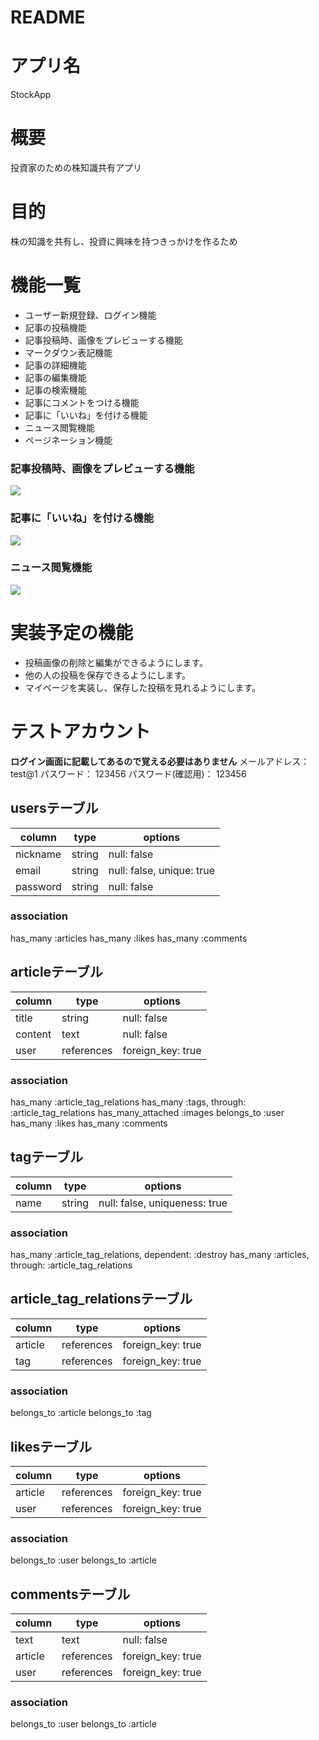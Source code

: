 # README

# アプリ名
  StockApp

# 概要
  投資家のための株知識共有アプリ

# 目的
  株の知識を共有し、投資に興味を持つきっかけを作るため

# 機能一覧
  - ユーザー新規登録、ログイン機能
  - 記事の投稿機能
  - 記事投稿時、画像をプレビューする機能
  - マークダウン表記機能
  - 記事の詳細機能
  - 記事の編集機能
  - 記事の検索機能
  - 記事にコメントをつける機能
  - 記事に「いいね」を付ける機能
  - ニュース閲覧機能
  - ページネーション機能

  ### 記事投稿時、画像をプレビューする機能
  ![](https://i.gyazo.com/89c7c027f8c2c147848ed83f16bed70c.git)
  ### 記事に「いいね」を付ける機能
  ![](https://i.gyazo.com/06f28c6da52bf451a5f15dc3a92f0af8.git)
  ### ニュース閲覧機能
  ![](https://i.gyazo.com/bd9c5bc48336025ec323c8d8dc35d3e5.git)
  
# 実装予定の機能
  - 投稿画像の削除と編集ができるようにします。
  - 他の人の投稿を保存できるようにします。
  - マイページを実装し、保存した投稿を見れるようにします。

# テストアカウント
**ログイン画面に記載してあるので覚える必要はありません**
メールアドレス： test@1
パスワード： 123456
パスワード(確認用)： 123456


## usersテーブル

  | column   | type   | options                   | 
  | -------- | ------ | ------------------------- | 
  | nickname | string | null: false               | 
  | email    | string | null: false, unique: true | 
  | password | string | null: false               | 

### association

  has_many :articles
  has_many :likes
  has_many :comments

## articleテーブル

  | column  | type       | options           | 
  | ------- | ---------- | ----------------- | 
  | title   | string     | null: false       | 
  | content | text       | null: false       | 
  | user    | references | foreign_key: true | 

### association

  has_many :article_tag_relations
  has_many :tags, through: :article_tag_relations
  has_many_attached :images
  belongs_to :user
  has_many :likes
  has_many :comments

## tagテーブル

  | column  | type       | options                       | 
  | ------- | ---------- | ----------------------------- | 
  | name    | string     | null: false, uniqueness: true | 

### association

  has_many :article_tag_relations, dependent: :destroy
  has_many :articles, through: :article_tag_relations

## article_tag_relationsテーブル

  | column  | type       | options           | 
  | ------- | ---------- | ----------------- | 
  | article | references | foreign_key: true | 
  | tag     | references | foreign_key: true | 

### association

  belongs_to :article
  belongs_to :tag

## likesテーブル

  | column  | type       | options           | 
  | ------- | ---------- | ----------------- | 
  | article | references | foreign_key: true | 
  | user    | references | foreign_key: true | 

### association

  belongs_to :user
  belongs_to :article

## commentsテーブル

  | column  | type       | options           | 
  | ------- | ---------- | ----------------- | 
  | text    | text       | null: false       | 
  | article | references | foreign_key: true | 
  | user    | references | foreign_key: true | 

### association

  belongs_to :user
  belongs_to :article
